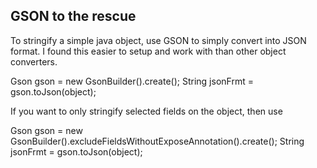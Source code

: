 ## GSON to the rescue
To stringify a simple java object, use GSON to simply convert into JSON format. I found this easier to setup and work with than other object converters.

Gson gson = new GsonBuilder().create();
String jsonFrmt = gson.toJson(object);

If you want to only stringify selected fields on the object, then use

Gson gson = new GsonBuilder().excludeFieldsWithoutExposeAnnotation().create(); 
String jsonFrmt = gson.toJson(object);

